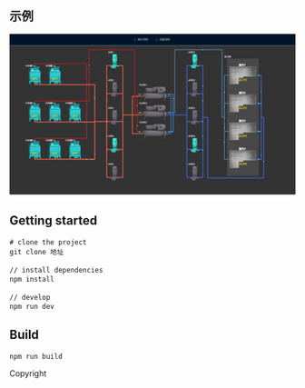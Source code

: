 ## 示例
![image](./src/assets/images/shili.png)
 
## Getting started
```bush
# clone the project
git clone 地址

// install dependencies
npm install

// develop
npm run dev
```

## Build
```bush
npm run build
```
Copyright 
